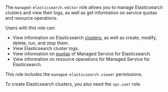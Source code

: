 The `managed-elasticsearch.editor` role allows you to manage Elasticsearch clusters and view their logs, as well as get information on service quotas and resource operations.

Users with this role can:
* View information on Elasticsearch [clusters](../../managed-elasticsearch/concepts/index.md), as well as create, modify, delete, run, and stop them.
* View Elasticsearch cluster logs.
* View information on [quotas](../../managed-elasticsearch/concepts/limits.md#mes-quotas) of Managed Service for Elasticsearch.
* View information on resource operations for Managed Service for Elasticsearch.

This role includes the `managed-elasticsearch.viewer` permissions.

To create Elasticsearch clusters, you also need the `vpc.user` role.